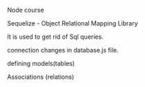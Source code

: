 Node course

Sequelize - Object Relational Mapping Library

It is used to get rid of Sql queries.

connection changes in database.js file.

defining models(tables)

Associations (relations)
